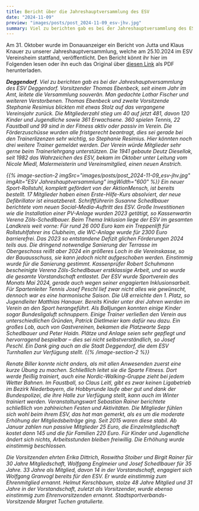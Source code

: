 ```yaml
---
title: Bericht über die Jahreshauptversammlung des ESV
date: "2024-11-09"
preview: "images/posts/post_2024-11-09_esv-jhv.jpg"
summary: Viel zu berichten gab es bei der Jahreshauptversammlung des ESV Deggendorf. Vorsitzender Thomas Ebenbeck, seit einem Jahr im Amt, leitete die Versammlung souverän. Man gedachte Lothar Fis...
---
```


Am 31. Oktober wurde im Donauanzeiger ein Bericht von Jutta und Klaus Knauer zu unserer Jahreshauptversammlung, welche am 25.10.2024 im ESV Vereinsheim stattfand, veröffentlicht. Den Bericht könnt ihr hier im Folgenden lesen oder ihn euch das Original über <a class="underline" href="https://cloud.esv-deggendorf.de/public/download-shares/JMAkEi6CNtyp9sMzndMaigHfSedj81Hx" target="_blank">diesen Link</a> als PDF herunterladen.

<i><b>Deggendorf</b>. Viel zu berichten gab es bei der Jahreshauptversammlung des ESV Deggendorf. Vorsitzender Thomas Ebenbeck, seit einem Jahr im Amt, leitete die Versammlung souverän. Man gedachte Lothar Fischer und weiteren Verstorbenen. Thomas Ebenbeck und zweite Vorsitzende Stephanie Resimius blickten mit etwas Stolz auf das vergangene Vereinsjahr zurück. Die Mitgliederzahl stieg um 40 auf jetzt 481, davon 120 Kinder und Jugendliche sowie 361 Erwachsene. 360 spielen Tennis, 22 Faustball und 99 sind in der Fitness aktiv oder passiv im Verein. Die Förderzuschüsse wurden alle fristgerecht beantragt, dies sei gerade bei den Trainerlizenzen sehr wichtig, so Stephanie Resimius. Hier könnten noch drei weitere Trainer gemeldet werden. Der Verein würde Mitglieder sehr gerne beim Trainerlehrgang unterstützen. Die 1941 gebaute Deutz Diesellok, seit 1982 das Wahrzeichen des ESV, bekam im Oktober unter Leitung vom Nicole Miedl, Malermeisterin und Vereinsmitglied, einen neuen Anstrich.

{{% image-section-2 imgSrc="images/posts/post_2024-11-09_esv-jhv.jpg" imgAlt="ESV Jahreshauptversammlung" imgWidth="600" %}}
Ein neuer Sport-Rollstuhl, komplett gefördert von der AktionMensch, ist bereits bestellt. 17 Mitglieder haben einen Erste-Hilfe-Kurs absolviert, der neue Defibrillator ist einsatzbereit. Schriftführerin Susanne Schedlbauer berichtete vom neuen Social-Media-Auftritt des ESV. Große Investitionen wie die Installation einer PV-Anlage wurden 2023 getätigt, so Kassenwartin Verena Zöls-Schedlbauer. Beim Thema Inklusion liege der ESV im gesamten Landkreis weit vorne: Für rund 26 000 Euro kam ein Treppenlift für Rollstuhlfahrer ins Clubheim, die WC-Anlage wurde für 2300 Euro barrierefrei. Das 2023 so entstandene Defizit glichen Förderungen 2024 teils aus. Die dringend notwendige Sanierung der Terrasse im Obergeschoss reißt aber 2024 ein größeres Loch in die Vereinskasse, so der Bauausschuss, sie kann jedoch nicht aufgeschoben werden. Einstimmig wurde für die Sanierung gestimmt. Kassenprüfer Robert Schuhmann bescheinigte Verena Zöls-Schedlbauer erstklassige Arbeit, und so wurde die gesamte Vorstandschaft entlastet. Der ESV wurde Sportverein des Monats Mai 2024, gerade auch wegen seiner engagierten Inklusionsarbeit. Für Spartenleiter Tennis Josef Peschl lief zwar nicht alles wie gewünscht, dennoch war es eine harmonische Saison. Die U8 erreichte den 1. Platz, so Jugendleiter Matthias Hanauer. Bereits Kinder unter drei Jahren werden im Verein an den Sport herangeführt. Als Balljungen konnten einige Kinder sogar Bundesligaluft schnuppern. Einige Trainer verließen den Verein aus unterschiedlichen Gründen, Patrick Dietlmeier kam dafür neu dazu. Ein großes Lob, auch von Gastvereinen, bekamen die Platzwarte Sepp Schedlbauer und Peter Haidn. Plätze und Anlage seien sehr gepflegt und hervorragend bespielbar – dies sei nicht selbstverständlich, so Josef Peschl. Ein Dank ging auch an die Stadt Deggendorf, die dem ESV Turnhallen zur Verfügung stellt.
{{% /image-section-2 %}}

Renate Biller konnte nicht anders, als mit allen Anwesenden zuerst eine kurze Übung zu machen. Schließlich leitet sie die Sparte Fitness. Dort werde fleißig trainiert, auch eine Nordic-Walking-Gruppe zieht bei jedem Wetter Bahnen. Im Faustball, so Claus Leitl, gibt es zwar keinen Ligabetrieb im Bezirk Niederbayern, die Hobbyrunde laufe aber gut und dank der Bundespolizei, die ihre Halle zur Verfügung stellt, kann auch im Winter trainiert werden. Veranstaltungswart Sebastian Rainer berichtete schließlich von zahlreichen Festen und Aktivitäten. Die Mitglieder fühlen sich wohl beim ihrem ESV, das hat man gemerkt, als es um die moderate Erhöhung der Mitgliedsbeiträge ging. Seit 2015 waren diese stabil. Ab Januar zahlen nun passive Mitglieder 25 Euro, die Einzelmitgliedschaft kostet dann 145 und die für Familien 220 Euro. Für Kinder und Jugendliche ändert sich nichts, Arbeitsstunden bleiben freiwillig. Die Erhöhung wurde einstimmig beschlossen.

Die Vorsitzenden ehrten Erika Dittrich, Roswitha Stoiber und Birgit Rainer für 30 Jahre Mitgliedschaft, Wolfgang Englmeier und Josef Schedlbauer für 35 Jahre. 33 Jahre als Mitglied, davon 14 in der Vorstandschaft, engagiert sich Wolfgang Granvogl bereits für den ESV. Er wurde einstimmig zum Ehrenmitglied ernannt. Helmut Kerschbaum, stolze 48 Jahre Mitglied und 31 Jahre in der Vorstandschaft, zuletzt als Vorsitzender, wurde ebenso einstimmig zum Ehrenvorsitzenden ernannt. Stadtsportverbands-Vorsitzende Margret Tuchen gratulierte.</i>
